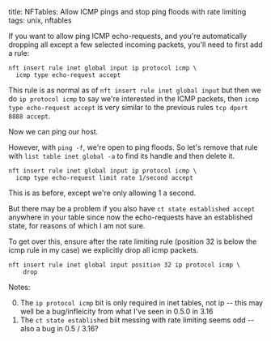 title: NFTables: Allow ICMP pings and stop ping floods with rate limiting
tags: unix, nftables

If you want to allow ping ICMP echo-requests, and you're automatically dropping all except a few selected incoming packets, you'll need to first add a rule:

    nft insert rule inet global input ip protocol icmp \
      icmp type echo-request accept

This rule is as normal as of ``nft insert rule inet global input`` but then we do ``ip protocol icmp`` to say we're interested in the ICMP packets, then ``icmp type echo-request accept`` is very similar to the previous rules ``tcp dport 8888 accept``.

Now we can ping our host. 

However, with ``ping -f``, we're open to ping floods. So let's remove that rule with ``list table inet global -a`` to find its handle and then delete it.

    nft insert rule inet global input ip protocol icmp \
      icmp type echo-request limit rate 1/second accept

This is as before, except we're only allowing 1 a second. 

But there may be a problem if you also have ``ct state established accept`` anywhere in your table since now the echo-requests have an established state, for reasons of which I am not sure.

To get over this, ensure after the rate limiting rule (position 32 is below the icmp rule in my case) we explicitly drop all icmp packets.

    nft insert rule inet global input position 32 ip protocol icmp \
        drop

Notes:

0. The ``ip protocol icmp`` bit is only required in inet tables, not ip -- this may well be a bug/infleicity from what I've seen in 0.5.0 in 3.16
0. The ``ct state established`` biit messing with rate limiting seems odd -- also a bug in 0.5  / 3.16?
